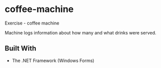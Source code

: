 # coffee-machine
Exercise - coffee machine

Machine logs information about how many and what drinks were served.


## Built With

* The .NET Framework (Windows Forms)

